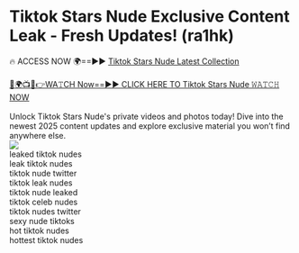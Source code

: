 # Tiktok Stars Nude Exclusive Content Leak - Fresh Updates! (ra1hk)

🔥 ACCESS NOW 🌍==►► <a href="https://tinyurl.com/2mz8nhtm" rel="nofollow">Tiktok Stars Nude Latest Collection</a>
<br><br>
[🔴🌍📺📱👉WA𝚃CH Now==►► CLICK HERE TO Tiktok Stars Nude 𝚆𝙰𝚃𝙲𝙷 NOW](https://tinyurl.com/2mz8nhtm)
<br><br>
Unlock Tiktok Stars Nude's private videos and photos today! Dive into the newest 2025 content updates and explore exclusive material you won’t find anywhere else.
<br>
<a href="https://tinyurl.com/2mz8nhtm" rel="nofollow" data-target="animated-image.originalLink"><img src="https://camo.githubusercontent.com/8a4f000d20f83aca3bf7ec5f350d767afa0574a8a352519fd8cfa583a6f93a33/68747470733a2f2f692e696d6775722e636f6d2f644a486b345a712e676966" data-canonical-src="https://i.imgur.com/dJHk4Zq.gif" style="max-width: 100%; display: inline-block;" data-target="animated-image.originalImage"></a>
<br>
leaked tiktok nudes<br>
leak tiktok nudes<br>
tiktok nude twitter<br>
tiktok leak nudes<br>
tiktok nude leaked<br>
tiktok celeb nudes<br>
tiktok nudes twitter<br>
sexy nude tiktoks<br>
hot tiktok nudes<br>
hottest tiktok nudes